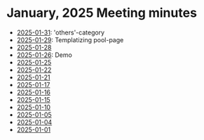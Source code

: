 # January, 2025 Meeting minutes

* [2025-01-31](31): 'others'-category
* [2025-01-29](29): Templatizing pool-page
* [2025-01-28](28)
* [2025-01-26](26): Demo
* [2025-01-25](25)
* [2025-01-22](22)
* [2025-01-21](21)
* [2025-01-17](17)
* [2025-01-16](16)
* [2025-01-15](15)
* [2025-01-10](10)
* [2025-01-05](05)
* [2025-01-04](04)
* [2025-01-01](01)

